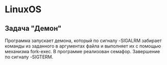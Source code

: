 # LinuxOS

## Задача "Демон"

Программа запускает демона, который по сигналу -SIGALRM забирает команды из заданного в аргументах файла и выполняет их с помощью механизма fork-exec. В программе реализован семафор. Завершение по сигналу -SIGTERM.
